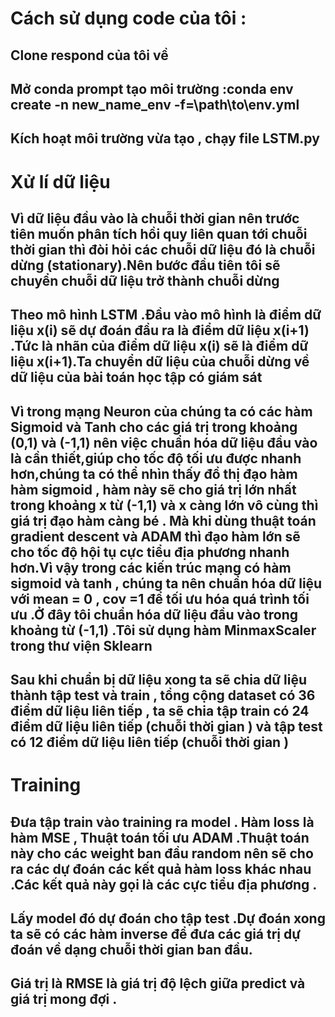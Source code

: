 # Cách sử dụng code của tôi : 
## Clone respond của tôi về 
## Mở conda prompt tạo môi trường :conda env create -n new_name_env -f=\path\to\env.yml
## Kích hoạt môi trường vừa tạo , chạy file LSTM.py
# Xử lí dữ liệu 
## Vì dữ liệu đầu vào là chuỗi thời gian nên trước tiên muốn phân tích hồi quy liên quan tới chuỗi thời gian thì đòi hỏi các chuỗi dữ liệu đó là chuỗi dừng (stationary).Nên bước đầu tiên tôi sẽ chuyển chuỗi dữ liệu trở thành chuỗi dừng 

## Theo mô hình LSTM .Đầu vào mô hình là điểm dữ liệu x(i) sẽ dự đoán đầu ra là điểm dữ liệu x(i+1) .Tức là nhãn của điểm dữ liệu x(i) sẽ là điểm dữ liệu x(i+1).Ta chuyển dữ liệu của chuỗi dừng về dữ liệu của bài toán học tập có giám sát 

## Vì trong mạng Neuron của chúng ta có các hàm Sigmoid và Tanh cho các giá trị trong khoảng (0,1) và (-1,1) nên việc chuẩn hóa dữ liệu đầu vào là cần thiết,giúp cho tốc độ tối ưu được nhanh hơn,chúng ta có thể nhìn thấy đồ thị đạo hàm hàm sigmoid , hàm này sẽ cho giá trị lớn nhất trong khoảng x từ (-1,1) và x càng lớn vô cùng thì giá trị đạo hàm càng bé . Mà khi dùng thuật toán gradient descent và ADAM thì đạo hàm lớn sẽ cho tốc độ hội tụ cực tiểu địa phương nhanh hơn.Vì vậy trong các kiến trúc mạng có hàm sigmoid và tanh , chúng ta nên chuẩn hóa dữ liệu với mean = 0 , cov =1 để tối ưu hóa quá trình tối ưu .Ở đây tôi chuẩn hóa dữ liệu đầu vào trong khoảng từ (-1,1) .Tôi sử dụng hàm MinmaxScaler trong thư viện Sklearn

## Sau khi chuẩn bị dữ liệu xong ta sẽ chia dữ liệu thành tập test và train , tổng cộng dataset có 36 điểm dữ liệu liên tiếp , ta sẽ chia tập train có 24 điểm dữ liệu liên tiếp (chuỗi thời gian ) và tập test có 12 điểm dữ liệu liên tiếp (chuỗi thời gian )

# Training
## Đưa tập train vào training ra model . Hàm loss là hàm MSE , Thuật toán tối ưu ADAM .Thuật toán này cho các weight ban đầu random nên sẽ cho ra các dự đoán các kết quả hàm loss khác nhau .Các kết quả này gọi là các cực tiểu địa phương .

## Lấy model đó dự đoán cho tập test .Dự đoán xong ta sẽ có các hàm inverse để đưa các giá trị dự đoán về dạng chuỗi thời gian ban đầu. 

## Giá trị là RMSE là giá trị độ lệch giữa predict và giá trị mong đợi .
